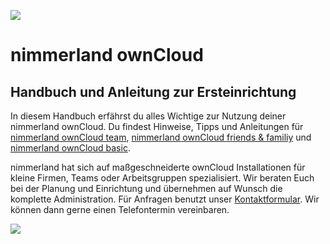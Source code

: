 ![](https://lehre.nimmerland.de/index.php/s/U1L66bGV74qWg3L/download)

# nimmerland ownCloud
## Handbuch und Anleitung zur Ersteinrichtung
In diesem Handbuch erfährst du alles Wichtige zur Nutzung deiner nimmerland ownCloud. Du findest Hinweise, Tipps und Anleitungen für [nimmerland ownCloud team](https://nimmerland.de/nimmerland-cloud-team.html), [nimmerland ownCloud friends & familiy](https://nimmerland.de/nimmerland-cloud-friends-family.html) und [nimmerland ownCloud basic](https://nimmerland.de/nimmerland-cloud-basic.html).

nimmerland hat sich auf maßgeschneiderte ownCloud Installationen für kleine Firmen, Teams oder Arbeitsgruppen spezialisiert. Wir beraten Euch bei der Planung und Einrichtung und übernehmen auf Wunsch die komplette Administration. Für Anfragen benutzt unser [Kontaktformular](https://nimmerland.de/kontakt.html). Wir können dann gerne einen Telefontermin vereinbaren.


![](https://lehre.nimmerland.de/index.php/s/Nf1QVzpKC4eQTz4/download)


